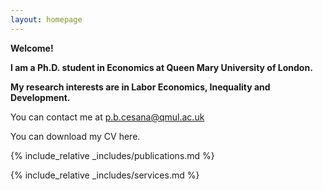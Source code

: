 ```yaml
---
layout: homepage
---
```

 **Welcome!**
 
 **I am a Ph.D. student in Economics at Queen Mary University of London.** 

 **My research interests are in Labor Economics, Inequality and Development.**

 You can contact me at [p.b.cesana@qmul.ac.uk](mailto:p.b.cesana@qmul.ac.uk)

 You can download my CV here.


{% include_relative _includes/publications.md %}

{% include_relative _includes/services.md %}
